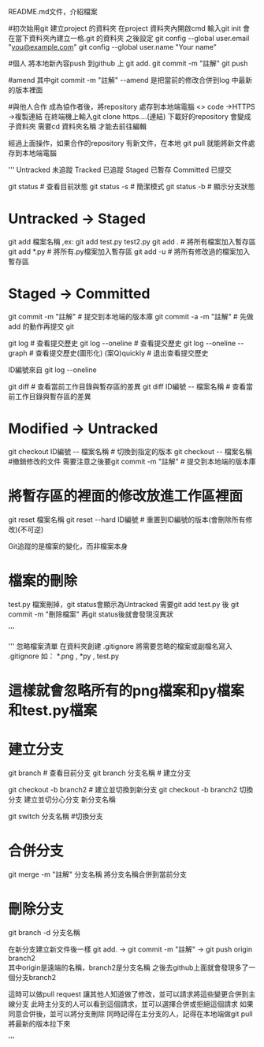 README.md文件，介紹檔案

#初次始用git 
建立project 的資料夾
在project 資料夾內開啟cmd 輸入git init
會在當下資料夾內建立一格.git 的資料夾
之後設定
git config --global user.email "you@example.com"
git config --global user.name "Your name"


#個人
將本地新內容push 到github 上
git add.
git commit -m "註解"
git push

#amend
其中git commit -m "註解" --amend
是把當前的修改合併到log 中最新的版本裡面


#與他人合作
成為協作者後，將repository 處存到本地端電腦
<> code ->HTTPS ->複製連結
在終端機上輸入git clone https....(連結)
下載好的repository 會變成子資料夾
需要cd 資料夾名稱 才能去前往編輯

經過上面操作，如果合作的repository 有新文件，在本地
git pull 就能將新文件處存到本地端電腦


'''
Untracked 未追蹤
Tracked 已追蹤
Staged 已暫存
Committed 已提交


git status  # 查看目前狀態
git status -s  # 簡潔模式
git status -b  # 顯示分支狀態


# Untracked -> Staged 
git add 檔案名稱 ,ex: git add test.py test2.py
git add .  # 將所有檔案加入暫存區
git add *.py  # 將所有.py檔案加入暫存區
git add -u  # 將所有修改過的檔案加入暫存區

# Staged -> Committed
git commit -m "註解"  # 提交到本地端的版本庫
git commit -a -m "註解"  # 先做add 的動作再提交
git

git log  # 查看提交歷史
git log --oneline  # 查看提交歷史
git log --oneline --graph  # 查看提交歷史(圖形化)
(案Q)quickly  # 退出查看提交歷史

ID編號來自 git log --oneline

git diff  # 查看當前工作目錄與暫存區的差異
git diff ID編號 -- 檔案名稱  # 查看當前工作目錄與暫存區的差異

# Modified -> Untracked
git checkout ID編號 -- 檔案名稱  # 切換到指定的版本
git checkout -- 檔案名稱  #撤銷修改的文件
需要注意之後要git commit -m "註解"  # 提交到本地端的版本庫

# 將暫存區的裡面的修改放進工作區裡面
git reset 檔案名稱
git reset --hard ID編號  # 重置到ID編號的版本(會刪除所有修改)(不可逆)

Git追蹤的是檔案的變化，而非檔案本身 

# 檔案的刪除
test.py 檔案刪掉，git status會顯示為Untracked
需要git add test.py
後 git commit -m "刪除檔案"
再git status後就會發現沒異狀

'''

'''
忽略檔案清單
在資料夾創建 .gitignore
將需要忽略的檔案或副檔名寫入 .gitignore
如： *.png , *py , test.py
# 這樣就會忽略所有的png檔案和py檔案和test.py檔案

# 建立分支
git branch  # 查看目前分支
git branch 分支名稱  # 建立分支

git checkout -b branch2  # 建立並切換到新分支
git checkout -b              branch2
    切換分支  建立並切分心分支 新分支名稱

git switch 分支名稱 #切換分支

# 合併分支
git merge -m "註解" 分支名稱
將分支名稱合併到當前分支

# 刪除分支
git branch -d 分支名稱



在新分支建立新文件後一樣
git add. -> git commit -m "註解" -> git push origin branch2    
其中origin是遠端的名稱，branch2是分支名稱
之後去github上面就會發現多了一個分支branch2

這時可以做pull request 讓其他人知道做了修改，並可以請求將這些變更合併到主線分支
此時主分支的人可以看到這個請求，並可以選擇合併或拒絕這個請求
如果同意合併後，並可以將分支刪除
同時記得在主分支的人，記得在本地端做git pull 將最新的版本拉下來

'''